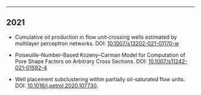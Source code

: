 ---
## 2021

- Cumulative oil production in flow unit‑crossing wells estimated by multilayer perceptron networks. DOI: [10.1007/s13202-021-01170-w](https://link.springer.com/article/10.1007%2Fs13202-021-01170-w)

- Poiseuille-Number-Based Kozeny–Carman Model for Computation of Pore Shape Factors on Arbitrary Cross Sections. DOI: [10.1007/s11242-021-01592-4](https://dx.doi.org/10.1007/s11242-021-01592-4)

- Well placement subclustering within partially oil-saturated flow units. DOI: [10.1016/j.petrol.2020.107730](https://dx.doi.org/10.1016/j.petrol.2020.107730).


